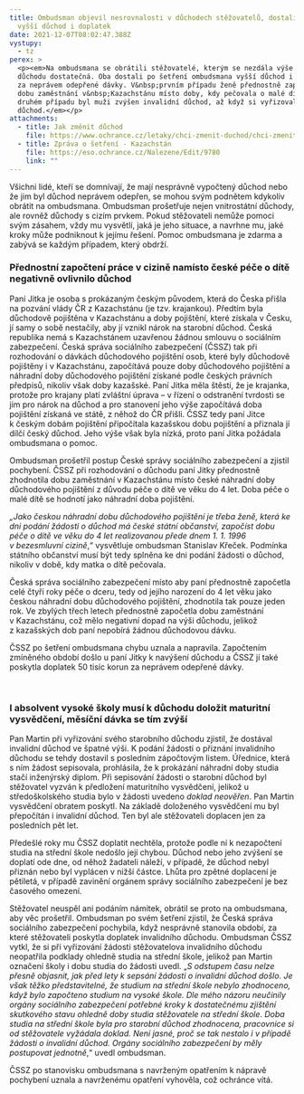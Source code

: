 ```yaml
---
title: Ombudsman objevil nesrovnalosti v důchodech stěžovatelů, dostali tak
  vyšší důchod i doplatek
date: 2021-12-07T08:02:47.388Z
vystupy:
  - tz
perex: >
  <p><em>Na ombudsmana se obrátili stěžovatelé, kterým se nezdála výše jejich
  důchodu dostatečná. Oba dostali po šetření ombudsmana vyšší důchod i doplatek
  za neprávem odepřené dávky. V&nbsp;prvním případu ženě přednostně započetli
  dobu zaměstnání v&nbsp;Kazachstánu místo doby, kdy pečovala o malé dítě. Ve
  druhém případu byl muži zvýšen invalidní důchod, až když si vyřizoval starobní
  důchod.</em></p>
attachments:
  - title: Jak změnit důchod
    file: https://www.ochrance.cz/letaky/chci-zmenit-duchod/chci-zmenit-duchod.pdf
  - title: Zpráva o šetření - Kazachstán
    file: https://eso.ochrance.cz/Nalezene/Edit/9780
    link: ""
---
```

<p>Všichni lidé, kteří se domnívají, že mají nesprávně vypočtený důchod nebo že jim byl důchod neprávem odepřen, se mohou svým podnětem kdykoliv obrátit na ombudsmana. Ombudsman prošetřuje nejen vnitrostátní důchody, ale rovněž důchody s&nbsp;cizím prvkem. Pokud stěžovateli nemůže pomoci svým zásahem, vždy mu vysvětlí, jaká je jeho situace, a navrhne mu, jaké kroky může podniknout k jejímu řešení. Pomoc ombudsmana je zdarma a zabývá se každým případem, který obdrží.</p>

<h3><strong>Přednostní započtení práce v&nbsp;cizině namísto české péče o dítě negativně ovlivnilo důchod</strong></h3>

<p>Paní Jitka je osoba s&nbsp;prokázaným českým původem, která do Česka přišla na pozvání vlády ČR z&nbsp;Kazachstánu (je tzv. krajankou). Předtím byla důchodově pojištěna v&nbsp;Kazachstánu a doby pojištění, které získala v&nbsp;Česku, jí samy o sobě nestačily, aby jí vznikl nárok na starobní důchod. Česká republika nemá s&nbsp;Kazachstánem uzavřenou žádnou smlouvu o sociálním zabezpečení. Česká správa sociálního zabezpečení (ČSSZ) tak při rozhodování o dávkách důchodového pojištění osob, které byly důchodově pojištěny i v&nbsp;Kazachstánu, započítává pouze doby důchodového pojištění a náhradní doby důchodového pojištění získané podle českých právních předpisů, nikoliv však doby kazašské. Paní Jitka měla štěstí, že je krajanka, protože pro krajany platí zvláštní úprava &ndash; v&nbsp;řízení o odstranění tvrdosti se jim pro nárok na důchod a pro stanovení jeho výše započítává doba pojištění získaná ve státě, z&nbsp;něhož do ČR přišli. ČSSZ tedy paní Jitce k&nbsp;českým dobám pojištění připočítala kazašskou dobu pojištění a přiznala jí dílčí český důchod. Jeho výše však byla nízká, proto paní Jitka požádala ombudsmana o pomoc.</p>

<p>Ombudsman prošetřil postup České správy sociálního zabezpečení a zjistil pochybení. ČSSZ při rozhodování o důchodu paní Jitky přednostně zhodnotila dobu zaměstnání v&nbsp;Kazachstánu místo české náhradní doby důchodového pojištění z&nbsp;důvodu péče o dítě ve věku do 4 let. Doba péče o malé dítě se hodnotí jako náhradní doba pojištění.</p>

<p><em>&bdquo;Jako českou náhradní dobu důchodového pojištění je třeba ženě, která ke dni podání žádosti o důchod má české státní občanství, započíst dobu péče o dítě ve věku do 4 let realizovanou přede dnem 1. 1. 1996 v&nbsp;bezesmluvní cizině</em>,&ldquo; vysvětluje ombudsman Stanislav Křeček. Podmínka státního občanství musí být tedy splněna ke dni podání žádosti o důchod, nikoliv v&nbsp;době, kdy matka o dítě pečovala.</p>

<p>Česká správa sociálního zabezpečení místo aby paní přednostně započetla celé čtyři roky péče o dceru, tedy od jejího narození do 4 let věku jako českou náhradní dobu důchodového pojištění, zhodnotila tak pouze jeden rok. Ve zbylých třech letech přednostně započetla dobu zaměstnání v&nbsp;Kazachstánu, což mělo negativní dopad na výši důchodu, jelikož z&nbsp;kazašských dob paní nepobírá žádnou důchodovou dávku.</p>

<p>ČSSZ po šetření ombudsmana chybu uznala a napravila. Započtením zmíněného období došlo u paní Jitky k&nbsp;navýšení důchodu a ČSSZ jí také poskytla doplatek 50 tisíc korun za neprávem odepřené dávky.</p>

<p>&nbsp;</p>

<h3><strong>I absolvent vysoké školy musí k&nbsp;důchodu doložit maturitní vysvědčení, měsíční dávka se tím zvýší</strong></h3>

<p>Pan Martin při vyřizování svého starobního důchodu zjistil, že dostával invalidní důchod ve špatné výši. K podání žádosti o přiznání invalidního důchodu se tehdy dostavil s&nbsp;posledním zápočtovým listem. Úřednice, která s&nbsp;ním žádost sepisovala, prohlásila, že k&nbsp;prokázání náhradní doby studia stačí inženýrský diplom. Při sepisování žádosti o starobní důchod byl stěžovatel vyzván k&nbsp;předložení maturitního vysvědčení, jelikož u středoškolského studia bylo v&nbsp;žádosti uvedeno <em>doklad neověřen</em>. Pan Martin vysvědčení obratem poskytl. Na základě doloženého vysvědčení mu byl přepočítán i invalidní důchod. Ten byl ale stěžovateli doplacen jen za posledních pět let.</p>

<p>Předešlé roky mu ČSSZ doplatit nechtěla, protože podle ní k&nbsp;nezapočtení studia na střední škole nedošlo její chybou. Důchod nebo jeho zvýšení se doplatí ode dne, od něhož žadateli náleží, v&nbsp;případě, že důchod nebyl přiznán nebo byl vyplácen v&nbsp;nižší částce. Lhůta pro zpětné doplacení je pětiletá, v&nbsp;případě zavinění orgánem správy sociálního zabezpečení je bez časového omezení.</p>

<p>Stěžovatel neuspěl ani podáním námitek, obrátil se proto na ombudsmana, aby věc prošetřil. Ombudsman po svém šetření zjistil, že Česká správa sociálního zabezpečení pochybila, když nesprávně stanovila období, za které stěžovateli poskytla doplatek invalidního důchodu. Ombudsman ČSSZ vytkl, že si při vyřizování žádosti stěžovatelova invalidního důchodu neopatřila podklady ohledně studia na střední škole, jelikož pan Martin označení školy i dobu studia do žádosti uvedl. &bdquo;<em>S&nbsp;odstupem času nelze přesně objasnit, jak před lety k&nbsp;sepsání žádosti o invalidní důchod došlo. Je však těžko představitelné, že studium na střední škole nebylo zhodnoceno, když bylo započteno studium na vysoké škole. Dle</em> m<em>ého názoru neučinily orgány sociálního zabezpečení potřebné kroky k&nbsp;dostatečnému zjištění skutkového stavu ohledně doby studia stěžovatele na střední škole</em>. <em>Doba studia na střední škole byla pro starobní důchod zhodnocena, pracovnice si od stěžovatele vyžádala doklad. Není jasné, proč se tak nestalo i v&nbsp;případě žádosti o invalidní důchod. Orgány sociálního zabezpečení by měly postupovat jednotně</em>,&ldquo; uvedl ombudsman.</p>

<p>ČSSZ po stanovisku ombudsmana s navrženým opatřením k nápravě pochybení uznala a navrženému opatření vyhověla, což ochránce vítá.</p>
